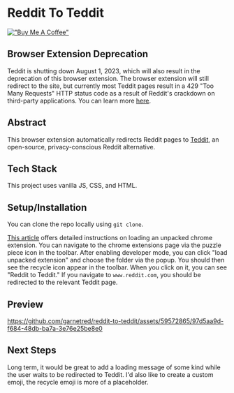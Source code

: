 # Reddit To Teddit

[!["Buy Me A Coffee"](https://www.buymeacoffee.com/assets/img/custom_images/orange_img.png)](https://www.buymeacoffee.com/decemberthedeveloper)

## Browser Extension Deprecation
Teddit is shutting down August 1, 2023, which will also result in the deprecation of this browser extension. The browser extension will still redirect to the site, but currently most Teddit pages result in a 429 "Too Many Requests" HTTP status code as a result of Reddit's crackdown on third-party applications. You can learn more [here](https://tedd.it/shutdown). 

## Abstract
This browser extension automatically redirects Reddit pages to [Teddit](https://teddit.net/about), an open-source, privacy-conscious Reddit alternative.

## Tech Stack
This project uses vanilla JS, CSS, and HTML. 

## Setup/Installation
You can clone the repo locally using `git clone`. 

[This article](https://developer.chrome.com/docs/extensions/mv3/getstarted/development-basics/#load-unpacked) offers detailed instructions on loading an unpacked chrome extension. You can navigate to the chrome extensions page via the puzzle piece icon in the toolbar. After enabling developer mode, you can click "load unpacked extension" and choose the folder via the popup. You should then see the recycle icon appear in the toolbar. When you click on it, you can see "Reddit to Teddit." If you navigate to `www.reddit.com`, you should be redirected to the relevant Teddit page. 

## Preview

https://github.com/garnetred/reddit-to-teddit/assets/59572865/97d5aa9d-f684-48db-ba7a-3e76e25be8e0


## Next Steps
Long term, it would be great to add a loading message of some kind while the user waits to be redirected to Teddit. I'd also like to create a custom emoji, the recycle emoji is more of a placeholder. 



